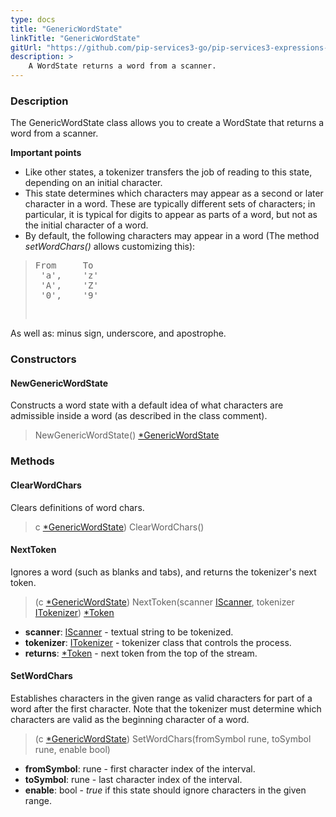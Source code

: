 ```yaml
---
type: docs
title: "GenericWordState"
linkTitle: "GenericWordState"
gitUrl: "https://github.com/pip-services3-go/pip-services3-expressions-go"
description: > 
    A WordState returns a word from a scanner. 
---
```


### Description

The GenericWordState class allows you to create a WordState that returns a word from a scanner.

**Important points**

- Like other states, a tokenizer transfers the job of reading to this state, depending on an initial character.
- This state determines which characters may appear as a second or later character in a word. These are typically different sets of characters; in particular, it is typical for digits to appear as parts of a word, but not as the initial character of a word.
- By default, the following characters may appear in a word (The method *setWordChars()* allows customizing this):
<blockquote><pre>
From     To
 'a',    'z'
 'A',    'Z'
 '0',    '9'
   
</pre></blockquote>
As well as: minus sign, underscore, and apostrophe.

### Constructors

#### NewGenericWordState
Constructs a word state with a default idea of what characters
are admissible inside a word (as described in the class comment).

> NewGenericWordState() [*GenericWordState]()

### Methods


#### ClearWordChars
Clears definitions of word chars.

> c [*GenericWordState]()) ClearWordChars()

#### NextToken
Ignores a word (such as blanks and tabs), and returns the tokenizer's next token.

> (c [*GenericWordState]()) NextToken(scanner [IScanner](../../../io/iscanner), tokenizer [ITokenizer](../../itokenizer)) [*Token](../../token)

- **scanner**: [IScanner](../../../io/iscanner) - textual string to be tokenized.
- **tokenizer**: [ITokenizer](../../itokenizer) - tokenizer class that controls the process.
- **returns**: [*Token](../../token) - next token from the top of the stream.

#### SetWordChars
Establishes characters in the given range as valid characters for part of a word after the first character. Note that the tokenizer must determine which characters are valid as the beginning character of a word.

> (c [*GenericWordState]()) SetWordChars(fromSymbol rune, toSymbol rune, enable bool)

- **fromSymbol**: rune - first character index of the interval.
- **toSymbol**: rune - last character index of the interval.
- **enable**: bool - *true* if this state should ignore characters in the given range.
